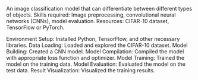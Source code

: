 An image classification model that can differentiate between different types of objects.
Skills required: Image preprocessing, convolutional neural networks (CNNs), model evaluation.
Resources: CIFAR-10 dataset, TensorFlow or PyTorch.

Environment Setup: Installed Python, TensorFlow, and other necessary libraries.
Data Loading: Loaded and explored the CIFAR-10 dataset.
Model Building: Created a CNN model.
Model Compilation: Compiled the model with appropriate loss function and optimizer.
Model Training: Trained the model on the training data.
Model Evaluation: Evaluated the model on the test data.
Result Visualization: Visualized the training results.
